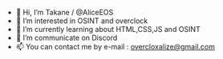 - 👋 Hi, I’m Takane / @AliceEOS
- 👀 I’m interested in OSINT and overclock
- 🌱 I’m currently learning about HTML,CSS,JS and OSINT
- 💞️ I’m communicate on Discord
- 📫 You can contact me by e-mail : overcloxalize@gmail.com

<!---
AliceEOS/AliceEOS is a ✨ special ✨ repository because its `README.md` (this file) appears on your GitHub profile.
You can click the Preview link to take a look at your changes.
--->
